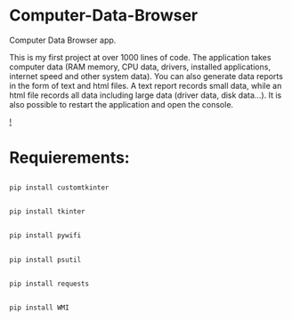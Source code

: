 # Computer-Data-Browser
Computer Data Browser app.

This is my first project at over 1000 lines of code. The application takes computer data (RAM memory, CPU data, drivers, installed applications, internet speed and other system data). You can also generate data reports in the form of text and html files. A text report records small data, while an html file records all data including large data (driver data, disk data...). It is also possible to restart the application and open the console.

[!](screen.png)

<h1>Requierements:</h1>

##
    pip install customtkinter

##
    pip install tkinter

##
    pip install pywifi

##
    pip install psutil

##
    pip install requests

## 
    pip install WMI
